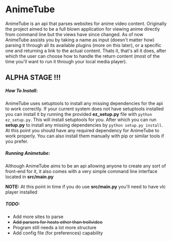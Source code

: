 AnimeTube
=========
AnimeTube is an api that parses websites for anime video content. Originally
the project aimed to be a full blown application for viewing anime directly
from command line but the views have since changed. As of now AnimeTube 
assists you by taking a name as input (doesn't matter how) parsing it through
all its available plugins (more on this later), or a specific one and returning
a link to the actual content. Thats it, that's all it does, after which the user
can choose how to handle the return content (most of the time you'll want to run
it through your local media player).



## ALPHA STAGE !!! 

##### How To Install:
AnimeTube uses setuptools to install any missing dependencies for the api to work 
correctly. If your current system does not have setuptools installed you can install
it by running the provided **ez_setup.py** file with `python ez_setup.py`. This will
install setuptools for you. After which you can run **setup.py** to install any missing
dependencies by `python setup.py install`. At this point you should have any
required dependency for AnimeTube to work properly. You can also install them manually
with pip or similar tools if you prefer. 

##### Running Animetube:
Although AnimeTube aims to be an api allowing anyone to create any sort of front-end 
for it, it also comes with a very simple command line interface located in **src/main.py**

**NOTE:** At this point in time if you do use **src/main.py** you'll need to have vlc player installed

##### TODO:

* Add more sites to parse
* ~~Add parsers for hosts other than trollvideo~~
* Program still needs a lot more structure 
* Add config file (for preferences) capability
    
